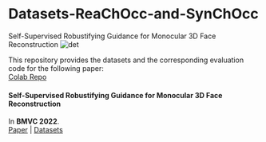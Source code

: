 # Datasets-ReaChOcc-and-SynChOcc
Self-Supervised Robustifying Guidance for Monocular 3D Face Reconstruction
![det](https://user-images.githubusercontent.com/114796880/193396337-f3b5ced2-b4ea-4ece-a71e-70dd01733bd1.png)

This repository provides the datasets and the corresponding evaluation code for the following paper:\
[Colab Repo](https://colab.research.google.com/drive/1Hmjgbwr4dNEHEReZFYCrSg19fNzsgGkQ?usp=sharing)
#### Self-Supervised Robustifying Guidance for Monocular 3D Face Reconstruction
In **BMVC 2022**.\
[Paper](https://arxiv.org/pdf/2112.14382.pdf) | [Datasets](https://iitk-my.sharepoint.com/:f:/g/personal/hitika_iitk_ac_in/EmoNwDF6exhCgTPN16cQqKUBCN87qN93L2pI1HgtbHcmNQ?e=5SgaRn)
